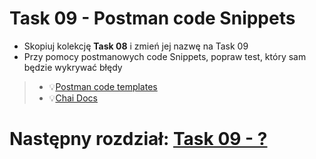 # Task 09 - Postman code Snippets

* Skopiuj kolekcję **Task 08** i zmień jej nazwę na Task 09
* Przy pomocy postmanowych code Snippets, popraw test, który sam będzie wykrywać błędy

> * 💡[Postman code templates](../postman/postman-code-templates.md)
> * 💡[Chai Docs](https://www.chaijs.com/)

# Następny rozdział: [Task 09 - ?](09-task-aaa.md)
